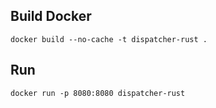 Build Docker
---

```shell
docker build --no-cache -t dispatcher-rust .
```

Run
---

```shell
docker run -p 8080:8080 dispatcher-rust
```
